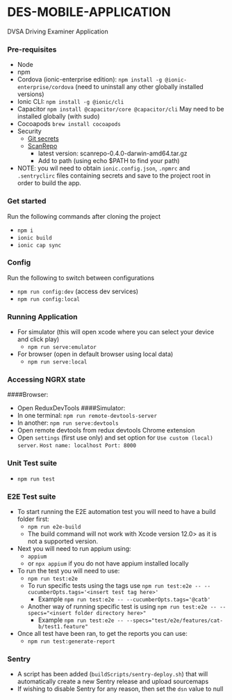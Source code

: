 # DES-MOBILE-APPLICATION
DVSA Driving Examiner Application

### Pre-requisites

- Node
- npm
- Cordova (ionic-enterprise edition): `npm install -g @ionic-enterprise/cordova` (need to uninstall any other globally installed versions)
- Ionic CLI: `npm install -g @ionic/cli`
- Capacitor `npm install @capacitor/core @capacitor/cli` May need to be installed globally (with sudo)
- Cocoapods `brew install cocoapods`
- Security
  - [Git secrets](https://github.com/awslabs/git-secrets)
  - [ScanRepo](https://github.com/UKHomeOffice/repo-security-scanner)
    - latest version: scanrepo-0.4.0-darwin-amd64.tar.gz
    - Add to path (using echo $PATH to find your path)
- NOTE: you wil need to obtain `ionic.config.json`, `.npmrc` and `.sentryclirc` files containing secrets and save to the project root in order to build the app.

### Get started

Run the following commands after cloning the project
- `npm i`
- `ionic build`
- `ionic cap sync`

### Config

Run the following to switch between configurations
- `npm run config:dev` (access dev services)
- `npm run config:local`

### Running Application

- For simulator (this will open xcode where you can select your device and click play)
  - `npm run serve:emulator`
- For browser (open in default browser using local data)
  - `npm run serve:local`

### Accessing NGRX state

####Browser: 
- Open ReduxDevTools
####Simulator: 
- In one terminal: `npm run remote-devtools-server`
- In another: `npm run serve:devtools`
- Open remote devtools from redux devtools Chrome extension
- Open `settings` (first use only) and set option for `Use custom (local) server`. `Host name: localhost Port: 8000`

### Unit Test suite

- `npm run test`

### E2E Test suite

- To start running the E2E automation test you will need to have a build folder first:
  - `npm run e2e-build`
  - The build command will not work with Xcode version 12.0> as it is not a supported version.
- Next you will need to run appium using:
  - `appium`
  - or `npx appium` if you do not have appium installed locally
- To run the test you will need to use:
  - `npm run test:e2e`
  - To run specific tests using the tags use `npm run test:e2e -- --cucumberOpts.tags='<insert test tag here>'`
    - Example `npm run test:e2e -- --cucumberOpts.tags='@catb'`
  - Another way of running specific test is using `npm run test:e2e -- --specs="<insert folder directory here>"`
    - Example `npm run test:e2e -- --specs="test/e2e/features/cat-b/test1.feature" `
- Once all test have been ran, to get the reports you can use:
  - `npm run test:generate-report`  

### Sentry

- A script has been added (`buildScripts/sentry-deploy.sh`) that will automatically create a new Sentry release and upload sourcemaps
- If wishing to disable Sentry for any reason, then set the `dsn` value to null
